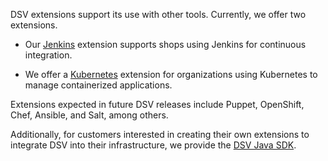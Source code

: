 ﻿[title]: # (DSV Extensions)
[tags]: # (,)
[priority]: # (11000)

DSV extensions support its use with other tools. Currently, we offer two extensions.

* Our [Jenkins](.\01-jenkins.htm) extension supports shops using Jenkins for continuous integration.

* We offer a [Kubernetes](.\02-kubernetes.htm) extension for organizations using Kubernetes to manage containerized applications.

Extensions expected in future DSV releases include Puppet, OpenShift, Chef, Ansible, and Salt, among others.

Additionally, for customers interested in creating their own extensions to integrate DSV into their infrastructure, we provide the [DSV Java SDK](.\03-dsvjavasdk.htm).
